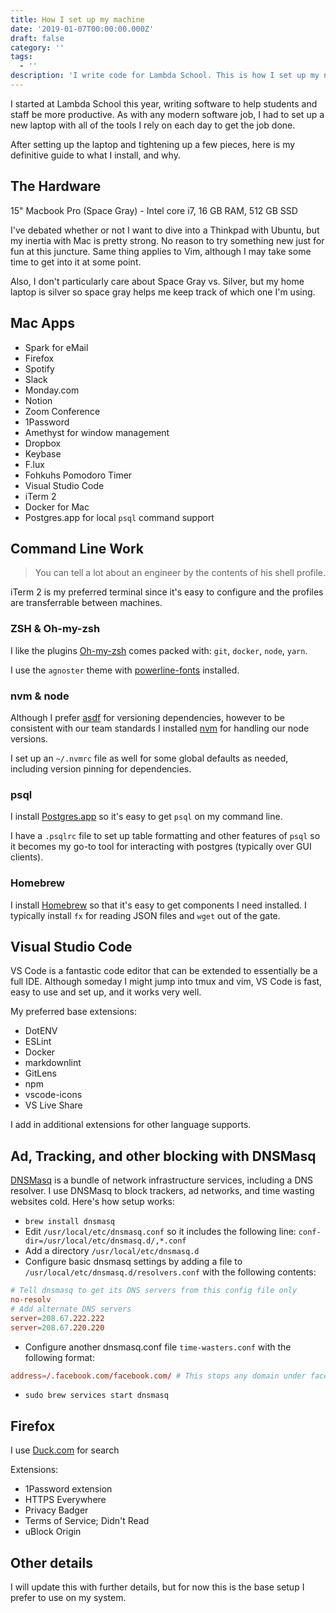```yaml
---
title: How I set up my machine
date: '2019-01-07T00:00:00.000Z'
draft: false
category: ''
tags:
  - ''
description: 'I write code for Lambda School. This is how I set up my new laptop.'
---
```


I started at Lambda School this year, writing software to help students and
staff be more productive. As with any modern software job, I had to set up a new
laptop with all of the tools I rely on each day to get the job done.

After setting up the laptop and tightening up a few pieces, here is my
definitive guide to what I install, and why.

## The Hardware

15" Macbook Pro (Space Gray) - Intel core i7, 16 GB RAM, 512 GB SSD

I've debated whether or not I want to dive into a Thinkpad with Ubuntu, but my
inertia with Mac is pretty strong. No reason to try something new just for fun
at this juncture. Same thing applies to Vim, although I may take some time to
get into it at some point.

Also, I don't particularly care about Space Gray vs. Silver, but my home laptop
is silver so space gray helps me keep track of which one I'm using.

## Mac Apps

- Spark for eMail
- Firefox
- Spotify
- Slack
- Monday.com
- Notion
- Zoom Conference
- 1Password
- Amethyst for window management
- Dropbox
- Keybase
- F.lux
- Fohkuhs Pomodoro Timer
- Visual Studio Code
- iTerm 2
- Docker for Mac
- Postgres.app for local `psql` command support

## Command Line Work

> You can tell a lot about an engineer by the contents of his shell profile.

iTerm 2 is my preferred terminal since it's easy to configure and the profiles
are transferrable between machines.

### ZSH & Oh-my-zsh

I like the plugins [Oh-my-zsh](https://ohmyz.sh/) comes packed with: `git`, `docker`, `node`, `yarn`.

I use the `agnoster` theme with [powerline-fonts](https://github.com/powerline/fonts) installed.

### nvm & node

Although I prefer [asdf](https://asdf-vm.com/) for versioning dependencies, however to be consistent with our team standards I installed [nvm](https://github.com/creationix/nvm) for handling our node versions.

I set up an `~/.nvmrc` file as well for some global defaults as needed, including version pinning for dependencies.

### psql

I install [Postgres.app](https://postgresapp.com/) so it's easy to get `psql` on my command line.

I have a `.psqlrc` file to set up table formatting and other features of `psql` so it becomes my go-to tool for interacting with postgres (typically over GUI clients).

### Homebrew

I install [Homebrew](https://brew.sh) so that it's easy to get components I need installed. I typically install `fx` for reading JSON files and `wget` out of the gate.

## Visual Studio Code

VS Code is a fantastic code editor that can be extended to essentially be a full IDE. Although someday I might jump into tmux and vim, VS Code is fast, easy to use and set up, and it works very well.

My preferred base extensions:

- DotENV
- ESLint
- Docker
- markdownlint
- GitLens
- npm
- vscode-icons
- VS Live Share

I add in additional extensions for other language supports.

## Ad, Tracking, and other blocking with DNSMasq

[DNSMasq](http://www.thekelleys.org.uk/dnsmasq/doc.html) is a bundle of network infrastructure services, including a DNS resolver. I use DNSMasq to block trackers, ad networks, and time wasting websites cold. Here's how setup works:

- `brew install dnsmasq`
- Edit `/usr/local/etc/dnsmasq.conf` so it includes the following line: `conf-dir=/usr/local/etc/dnsmasq.d/,*.conf`
- Add a directory `/usr/local/etc/dnsmasq.d`
- Configure basic dnsmasq settings by adding a file to `/usr/local/etc/dnsmasq.d/resolvers.conf` with the following contents:

```conf
# Tell dnsmasq to get its DNS servers from this config file only
no-resolv
# Add alternate DNS servers
server=208.67.222.222
server=208.67.220.220
```

- Configure another dnsmasq.conf file `time-wasters.conf` with the following format:

```conf
address=/.facebook.com/facebook.com/ # This stops any domain under facebook.com
```

- `sudo brew services start dnsmasq`

## Firefox

I use [Duck.com](https://duck.com) for search

Extensions:

- 1Password extension
- HTTPS Everywhere
- Privacy Badger
- Terms of Service; Didn't Read
- uBlock Origin

## Other details

I will update this with further details, but for now this is the base setup I prefer to use on my system.
